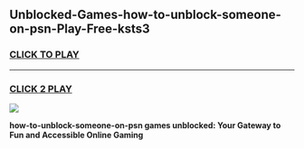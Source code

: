 
## Unblocked-Games-how-to-unblock-someone-on-psn-Play-Free-ksts3
<h3>
<a href="https://premium76.site?title=how-to-unblock-someone-on-psn&ref=18A1">CLICK TO PLAY</a></h3>
<hr>

<h3>
<a href="https://premium76.site?title=how-to-unblock-someone-on-psn&ref=18A1">CLICK 2 PLAY</a>
  
</h3>

<a href="https://premium76.site?title=how-to-unblock-someone-on-psn&ref=18A1"><img src="https://clearcache.store/games.png"></a>


**how-to-unblock-someone-on-psn games unblocked: Your Gateway to Fun and Accessible Online Gaming**
